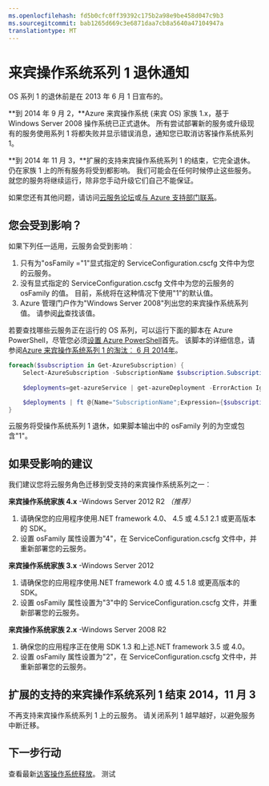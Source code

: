 ```yaml
---
ms.openlocfilehash: fd5b0cfc0ff39392c175b2a98e9be458d047c9b3
ms.sourcegitcommit: bab1265d669c3e6871daa7cb8a5640a47104947a
translationtype: MT
---
```

<properties 
   pageTitle="来宾操作系统系列 1 退休注意到 |Microsoft Azure" 
   description="提供有关 Azure 的来宾操作系统系列 1 退休的发生以及如何确定是否会影响信息" 
   services="cloud-services" 
   documentationCenter="na" 
   authors="Thraka" 
   manager="timlt" 
   editor=""/>

<tags
   ms.service="cloud-services"
   ms.devlang="na"
   ms.topic="article"
   ms.tgt_pltfrm="na"
   ms.workload="tbd" 
   ms.date="08/18/2015"
   ms.author="adegeo"/>



# 来宾操作系统系列 1 退休通知

OS 系列 1 的退休前是在 2013 年 6 月 1 日宣布的。

**到 2014 年 9 月 2，**Azure 来宾操作系统 (来宾 OS) 家族 1.x，基于 Windows Server 2008 操作系统已正式退休。 所有尝试部署新的服务或升级现有的服务使用系列 1 将都失败并显示错误消息，通知您已取消访客操作系统系列 1。 

**到 2014 年 11 月 3，**扩展的支持来宾操作系统系列 1 的结束，它完全退休。 仍在家族 1 上的所有服务将受到都影响。 我们可能会在任何时候停止这些服务。 就您的服务将继续运行，除非您手动升级它们自己不能保证。

如果您还有其他问题，请访问[云服务论坛](http://social.msdn.microsoft.com/Forums/home?forum=windowsazuredevelopment&filter=alltypes&sort=lastpostdesc)或[与 Azure 支持部门联系](http://azure.microsoft.com/support/options/)。




## 您会受到影响？

如果下列任一适用，云服务会受到影响︰

1. 只有为"osFamily ="1"显式指定的 ServiceConfiguration.cscfg 文件中为您的云服务。 
2. 没有显式指定的 ServiceConfiguration.cscfg 文件中为您的云服务的 osFamily 的值。 目前，系统将在这种情况下使用"1"的默认值。
3. Azure 管理门户作为"Windows Server 2008"列出您的来宾操作系统系列值。 请参阅[此](https://msdn.microsoft.com/library/azure/gg456325.aspx)查找该值。

若要查找哪些云服务正在运行的 OS 系列，可以运行下面的脚本在 Azure PowerShell，尽管您必须[设置 Azure PowerShell](../install-configure-powershell.md)首先。 该脚本的详细信息，请参阅[Azure 来宾操作系统系列 1 的淘汰︰ 6 月 2014年](http://blogs.msdn.com/b/ryberry/archive/2014/04/02/azure-guest-os-family-1-end-of-life-june-2014.aspx)。 

```Powershell
foreach($subscription in Get-AzureSubscription) {
    Select-AzureSubscription -SubscriptionName $subscription.SubscriptionName 
    
    $deployments=get-azureService | get-azureDeployment -ErrorAction Ignore | where {$_.SdkVersion -NE ""} 

    $deployments | ft @{Name="SubscriptionName";Expression={$subscription.SubscriptionName}}, ServiceName, SdkVersion, Slot, @{Name="osFamily";Expression={(select-xml -content $_.configuration -xpath "/ns:ServiceConfiguration/@osFamily" -namespace $namespace).node.value }}, osVersion, Status, URL
}
```

云服务将受操作系统系列 1 退休，如果脚本输出中的 osFamily 列的为空或包含"1"。 

## 如果受影响的建议

我们建议您将云服务角色迁移到受支持的来宾操作系统系列之一︰

**来宾操作系统家族 4.x** -Windows Server 2012 R2 *（推荐）*

1. 请确保您的应用程序使用.NET framework 4.0、 4.5 或 4.5.1 2.1 或更高版本的 SDK。
2. 设置 osFamily 属性设置为"4"，在 ServiceConfiguration.cscfg 文件中，并重新部署您的云服务。


**来宾操作系统家族 3.x** -Windows Server 2012

1. 请确保您的应用程序使用.NET framework 4.0 或 4.5 1.8 或更高版本的 SDK。 
2. 设置 osFamily 属性设置为"3"中的 ServiceConfiguration.cscfg 文件，并重新部署您的云服务。


**来宾操作系统家族 2.x** -Windows Server 2008 R2

1. 确保您的应用程序正在使用 SDK 1.3 和上述.NET framework 3.5 或 4.0。 
2. 设置 osFamily 属性设置为"2"，在 ServiceConfiguration.cscfg 文件中，并重新部署您的云服务。


## 扩展的支持的来宾操作系统系列 1 结束 2014，11 月 3
不再支持来宾操作系统系列 1 上的云服务。 请关闭系列 1 越早越好，以避免服务中断迁移。  

## 下一步行动
查看最新[访客操作系统释放](cloud-services-guestos-update-matrix.md)。
测试
